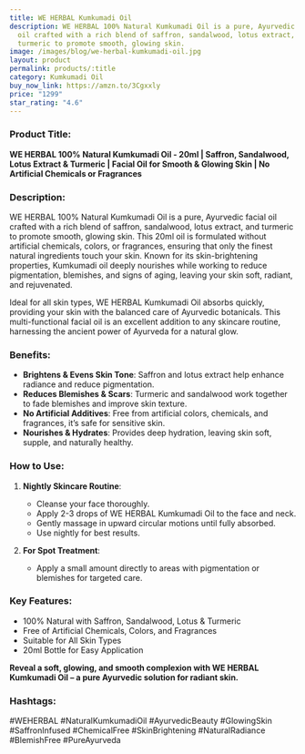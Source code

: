 ```yaml
---
title: WE HERBAL Kumkumadi Oil
description: WE HERBAL 100% Natural Kumkumadi Oil is a pure, Ayurvedic facial
  oil crafted with a rich blend of saffron, sandalwood, lotus extract, and
  turmeric to promote smooth, glowing skin.
image: /images/blog/we-herbal-kumkumadi-oil.jpg
layout: product
permalink: products/:title
category: Kumkumadi Oil
buy_now_link: https://amzn.to/3Cgxxly
price: "1299"
star_rating: "4.6"
---
```

### Product Title:
**WE HERBAL 100% Natural Kumkumadi Oil - 20ml | Saffron, Sandalwood, Lotus Extract & Turmeric | Facial Oil for Smooth & Glowing Skin | No Artificial Chemicals or Fragrances**

### Description:
WE HERBAL 100% Natural Kumkumadi Oil is a pure, Ayurvedic facial oil crafted with a rich blend of saffron, sandalwood, lotus extract, and turmeric to promote smooth, glowing skin. This 20ml oil is formulated without artificial chemicals, colors, or fragrances, ensuring that only the finest natural ingredients touch your skin. Known for its skin-brightening properties, Kumkumadi oil deeply nourishes while working to reduce pigmentation, blemishes, and signs of aging, leaving your skin soft, radiant, and rejuvenated.

Ideal for all skin types, WE HERBAL Kumkumadi Oil absorbs quickly, providing your skin with the balanced care of Ayurvedic botanicals. This multi-functional facial oil is an excellent addition to any skincare routine, harnessing the ancient power of Ayurveda for a natural glow.

### Benefits:
- **Brightens & Evens Skin Tone**: Saffron and lotus extract help enhance radiance and reduce pigmentation.
- **Reduces Blemishes & Scars**: Turmeric and sandalwood work together to fade blemishes and improve skin texture.
- **No Artificial Additives**: Free from artificial colors, chemicals, and fragrances, it’s safe for sensitive skin.
- **Nourishes & Hydrates**: Provides deep hydration, leaving skin soft, supple, and naturally healthy.

### How to Use:
1. **Nightly Skincare Routine**:
   - Cleanse your face thoroughly.
   - Apply 2-3 drops of WE HERBAL Kumkumadi Oil to the face and neck.
   - Gently massage in upward circular motions until fully absorbed.
   - Use nightly for best results.

2. **For Spot Treatment**:
   - Apply a small amount directly to areas with pigmentation or blemishes for targeted care.

### Key Features:
- 100% Natural with Saffron, Sandalwood, Lotus & Turmeric
- Free of Artificial Chemicals, Colors, and Fragrances
- Suitable for All Skin Types
- 20ml Bottle for Easy Application

**Reveal a soft, glowing, and smooth complexion with WE HERBAL Kumkumadi Oil – a pure Ayurvedic solution for radiant skin.**

### Hashtags:
#WEHERBAL #NaturalKumkumadiOil #AyurvedicBeauty #GlowingSkin #SaffronInfused #ChemicalFree #SkinBrightening #NaturalRadiance #BlemishFree #PureAyurveda
